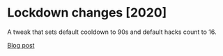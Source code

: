 # Lockdown changes [2020]

A tweak that sets default cooldown to 90s and default hacks count to 16.

[Blog post](https://community.ingress.com/en/discussion/10095/temporary-in-game-changes-made-to-ingress/p1?new=1)
